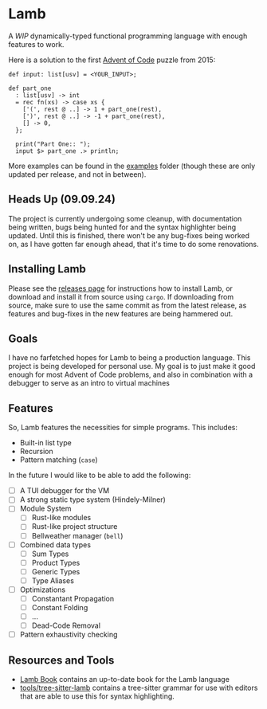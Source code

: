 # Lamb

A _WIP_ dynamically-typed functional programming language with enough features to work.

Here is a solution to the first [Advent of Code](https://adventofcode.com/2015/day/1) puzzle from 2015:

```Lamb
def input: list[usv] = <YOUR_INPUT>;

def part_one
  : list[usv] -> int
  = rec fn(xs) -> case xs {
    ['(', rest @ ..] -> 1 + part_one(rest),
    [')', rest @ ..] -> -1 + part_one(rest),
    [] -> 0,
  };

  print("Part One:: ");
  input $> part_one .> println;
```

More examples can be found in the [examples](./examples) folder (though these are only updated per release, and not in between).

## Heads Up (09.09.24)

The project is currently undergoing some cleanup, with documentation being written, bugs being hunted for and the syntax highlighter being updated. Until this is finished, there won't be any bug-fixes being worked on, as I have gotten far enough ahead, that it's time to do some renovations.

## Installing Lamb

Please see the [releases page](https://github.com/zij-it/lamb/releases) for instructions how to install Lamb, or download and install it from source using `cargo`. If downloading from source, make sure to use the same commit as from the latest release, as features and bug-fixes in the new features are being hammered out.

## Goals

I have no farfetched hopes for Lamb to being a production language. This project is being developed for
personal use. My goal is to just make it good enough for most Advent of Code problems, and also in combination with a debugger to serve as an intro to virtual machines

## Features

So, Lamb features the necessities for simple programs. This includes:

- Built-in list type
- Recursion
- Pattern matching (`case`)

In the future I would like to be able to add the following:

- [ ] A TUI debugger for the VM
- [ ] A strong static type system (Hindely-Milner)
- [ ] Module System
  - [ ] Rust-like modules
  - [ ] Rust-like project structure
  - [ ] Bellweather manager (`bell`)
- [ ] Combined data types
  - [ ] Sum Types
  - [ ] Product Types 
  - [ ] Generic Types 
  - [ ] Type Aliases
- [ ] Optimizations
  - [ ] Constantant Propagation
  - [ ] Constant Folding
  - [ ] ...
  - [ ] Dead-Code Removal
- [ ] Pattern exhaustivity checking

## Resources and Tools

- [Lamb Book](https://zij-it.github.io/lamb) contains an up-to-date book for the Lamb language
- [tools/tree-sitter-lamb](tools/tree-sitter-lamb) contains a tree-sitter grammar for use with editors that are able to use this for syntax highlighting.
